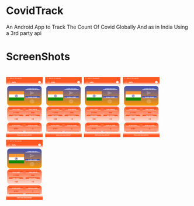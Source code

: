 # CovidTrack
An Android App to Track The Count Of Covid Globally And as in India Using a 3rd party api

<h1>ScreenShots<h1>
<img src="https://github.com/aniketdgp/CovidTrack/blob/master/ss/ss1.jpeg"  height="165" width="100"/>
<img src="https://github.com/aniketdgp/CovidTrack/blob/master/ss/ss1.jpeg"  height="165" width="100"/>
<img src="https://github.com/aniketdgp/CovidTrack/blob/master/ss/ss1.jpeg"  height="165" width="100"/>
<img src="https://github.com/aniketdgp/CovidTrack/blob/master/ss/ss1.jpeg"  height="165" width="100"/>
<img src="https://github.com/aniketdgp/CovidTrack/blob/master/ss/ss1.jpeg"  height="165" width="100"/>
